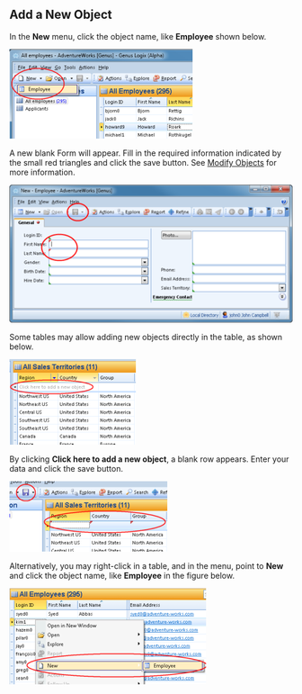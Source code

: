 ## Add a New Object

In the **New** menu, click the object name, like **Employee** shown below.

![IDB42A29A41B3E468D.IDC3F83F13689D4A04.png](media/IDB42A29A41B3E468D.IDC3F83F13689D4A04.png)

A new blank Form will appear. Fill in the required information indicated by the small red triangles and click the save button. See [Modify Objects](modify-an-object.md) for more information.

![IDB42A29A41B3E468D.IDB9CA896FA1434D37.png](media/IDB42A29A41B3E468D.IDB9CA896FA1434D37.png)

Some tables may allow adding new objects directly in the table, as shown below.

![IDB42A29A41B3E468D.ID5D88B0C26B444DC5.png](media/IDB42A29A41B3E468D.ID5D88B0C26B444DC5.png)

By clicking **Click here to add a new object**, a blank row appears. Enter your data and click the save button.

![IDB42A29A41B3E468D.IDBF0A359DD12C44F0.png](media/IDB42A29A41B3E468D.IDBF0A359DD12C44F0.png)

Alternatively, you may right-click in a table, and in the menu, point to **New** and click the object name, like **Employee** in the figure below.

![IDB42A29A41B3E468D.ID326F5B36733E4B26.png](media/IDB42A29A41B3E468D.ID326F5B36733E4B26.png)